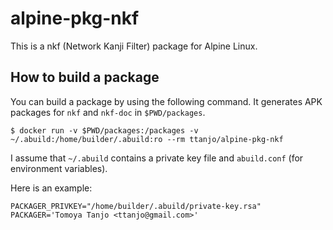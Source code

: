 # alpine-pkg-nkf
This is a nkf (Network Kanji Filter) package for Alpine Linux.

## How to build a package
You can build a package by using the following command.
It generates APK packages for `nkf` and `nkf-doc` in `$PWD/packages`.
```
$ docker run -v $PWD/packages:/packages -v ~/.abuild:/home/builder/.abuild:ro --rm ttanjo/alpine-pkg-nkf
```

I assume that `~/.abuild` contains a private key file and `abuild.conf` (for environment variables).

Here is an example:
```
PACKAGER_PRIVKEY="/home/builder/.abuild/private-key.rsa"
PACKAGER='Tomoya Tanjo <ttanjo@gmail.com>'
```
